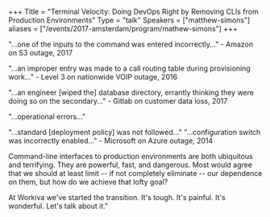 +++
Title = "Terminal Velocity: Doing DevOps Right by Removing CLIs from Production Environments"
Type = "talk"
Speakers = ["matthew-simons"]
aliases = ["/events/2017-amsterdam/program/mathew-simons"]
+++

"...one of the inputs to the command was entered incorrectly..." - Amazon on S3 outage, 2017

"...an improper entry was made to a call routing table during provisioning work..." - Level 3 on nationwide VOIP outage, 2016

"...an engineer [wiped the] database directory, errantly thinking they were doing so on the secondary..." - Gitlab on customer data loss, 2017

"...operational errors..."

"...standard [deployment policy] was not followed..." "...configuration switch was incorrectly enabled..." - Microsoft on Azure outage, 2014

Command-line interfaces to production environments are both ubiquitous and terrifying. They are powerful, fast, and dangerous. Most would agree that we should at least limit -- if not completely eliminate -- our dependence on them, but how do we achieve that lofty goal?

At Workiva we've started the transition. It's tough. It's painful. It's wonderful. Let's talk about it."
